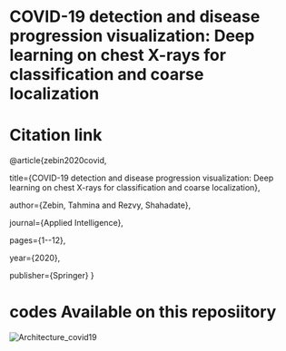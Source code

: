# COVID-19 detection and disease progression visualization: Deep learning on chest X-rays for classification and coarse localization

# Citation link
@article{zebin2020covid,

  title={COVID-19 detection and disease progression visualization: Deep learning on chest X-rays for classification and coarse localization},
  
  author={Zebin, Tahmina and Rezvy, Shahadate},
  
  journal={Applied Intelligence},
  
  pages={1--12},
  
  year={2020},
  
  publisher={Springer}
}


# codes Available on this reposiitory
![Architecture_covid19](https://user-images.githubusercontent.com/31511385/115154019-b21da280-a070-11eb-93d6-6d77c969201a.png)
